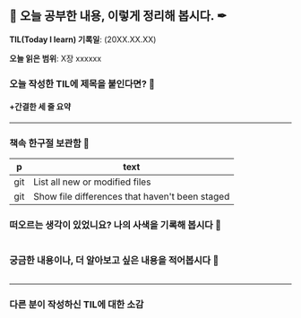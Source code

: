 ## 📕 오늘 공부한 내용, 이렇게 정리해 봅시다. ✒

**TIL(Today I learn) 기록일**: (20XX.XX.XX)

**오늘 읽은 범위**: X장 xxxxxx

### 오늘 작성한 TIL에 제목을 붙인다면? 📑

#### +간결한 세 줄 요약

---

### 책속 한구절 보관함 📖

| p    | text                                           |
| ---- | ---------------------------------------------- |
| git  | List all new or modified files                 |
| git  | Show file differences that haven't been staged |

### 떠오르는 생각이 있었니요? 나의 사색을 기록해 봅시다 💭
```
```

### 궁금한 내용이나, 더 알아보고 싶은 내용을 적어봅시다 🤔
```
```

---

### 다른 분이 작성하신 TIL에 대한 소감
